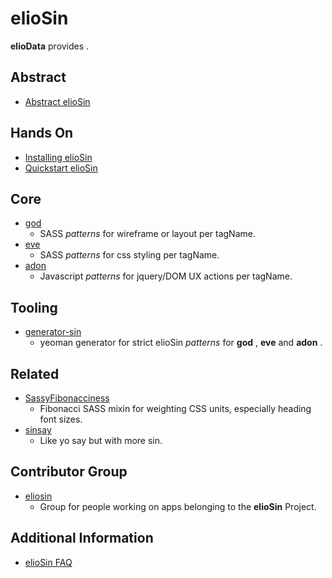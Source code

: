 # elioSin
**elioData** provides .
## Abstract
- [Abstract elioSin](abstract.md)
## Hands On
- [Installing elioSin](installing.md)
- [Quickstart elioSin](quickstart.md)
## Core
- [god](https://gitlab.com/eliosin/god)
  - SASS _patterns_ for wireframe or layout per tagName.
- [eve](https://gitlab.com/eliosin/eve)
  - SASS _patterns_ for css styling per tagName.
- [adon](https://gitlab.com/eliosin/adon)
  - Javascript _patterns_ for jquery/DOM UX actions per tagName.
## Tooling
- [generator-sin](https://gitlab.com/eliosin/generator-sin)
  - yeoman generator for strict elioSin _patterns_ for **god** , **eve** and **adon** .
## Related
- [SassyFibonacciness](https://gitlab.com/elioangels/sassy-fibonacciness)
  - Fibonacci SASS mixin for weighting CSS units, especially heading font sizes.
- [sinsay](https://gitlab.com/elioangels/sinsay)
  - Like yo say but with more sin.
## Contributor Group
- [eliosin](https://gitlab.com/eliosin)
  - Group for people working on apps belonging to the **elioSin** Project.
## Additional Information
- [elioSin FAQ](faq.md)
